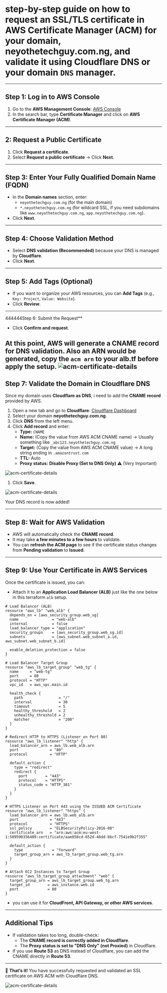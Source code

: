 # step-by-step guide on how to request an SSL/TLS certificate in **AWS Certificate Manager (ACM)** for your domain, **neyothetechguy.com.ng**, and validate it using **Cloudflare DNS** or your domain `DNS` manager.

---

## **Step 1: Log in to AWS Console**
1. Go to the **AWS Management Console**: [AWS Console](https://aws.amazon.com/console/)
2. In the search bar, type **Certificate Manager** and click on **AWS Certificate Manager (ACM)**.

---

## **2: Request a Public Certificate**
1. Click **Request a certificate**.
2. Select **Request a public certificate** → Click **Next**.

---

## **Step 3: Enter Your Fully Qualified Domain Name (FQDN)**
- In the **Domain names** section, enter:
  - `neyothetechguy.com.ng` (for the main domain)
  - `*.neyothetechguy.com.ng` (for wildcard SSL, if you need subdomains like `www.neyothetechguy.com.ng`, `app.neyothetechguy.com.ng`).
- Click **Next**.

---

## **Step 4: Choose Validation Method**
- Select **DNS validation (Recommended)** because your DNS is managed by **Cloudflare**.
- Click **Next**.

---

## **Step 5: Add Tags (Optional)**
- If you want to organize your AWS resources, you can **Add Tags** (e.g., `Key: Project`, `Value: Website`).
- Click **Review**.

---
444444Step 6: Submit the Request**
- Click **Confirm and request**.

At this point, AWS will generate a **CNAME record** for DNS validation.
Also an ARN would be generated, copy the `acm arn` to your alb.tf before apply the setup.
![acm-certificate-details](./cetificate-status.png)
---

## **Step 7: Validate the Domain in Cloudflare DNS**
Since my domain uses **Cloudflare as DNS**, i need to add the **CNAME record** provided by AWS.

1. Open a new tab and go to **Cloudflare**: [Cloudflare Dashboard](https://dash.cloudflare.com/)
2. Select your domain **neyothetechguy.com.ng**.
3. Click **DNS** from the left menu.
4. Click **Add record** and enter:
   - **Type:** `CNAME`
   - **Name:** (Copy the value from AWS ACM CNAME name) → Usually something like `_abc123.neyothetechguy.com.ng`
   - **Target:** (Copy the value from AWS ACM CNAME value) → A long string ending in `.amazontrust.com`
   - **TTL:** Auto
   - **Proxy status:** **Disable Proxy (Set to DNS Only)** ⚠️ (Very Important)

![acm-certificate-details](./certificate-value.png)

1. Click **Save**.

![acm-certificate-details](./cloudflare-cname.png)

Your DNS record is now added!

---

## **Step 8: Wait for AWS Validation**
- AWS will automatically check the **CNAME record**.
- It may take **a few minutes to a few hours** to validate.
- You can **refresh the ACM page** to see if the certificate status changes from **Pending validation** to **Issued**.

---

## **Step 9: Use Your Certificate in AWS Services**
Once the certificate is issued, you can:
- Attach it to an **Application Load Balancer (ALB)** just like the one below in this terraform `alb` setup.
```hcl
# Load Balancer (ALB)
resource "aws_lb" "web_alb" {
  depends_on = [aws_security_group.web_sg]
  name               = "web-alb"
  internal           = false
  load_balancer_type = "application"
  security_groups    = [aws_security_group.web_sg.id]
  subnets            = [aws_subnet.web_subnet_a.id, aws_subnet.web_subnet_b.id]

  enable_deletion_protection = false
}

# Load Balancer Target Group
resource "aws_lb_target_group" "web_tg" {
  name     = "web-tg"
  port     = 80
  protocol = "HTTP"
  vpc_id   = aws_vpc.main.id

  health_check {
    path                = "/"
    interval            = 30
    timeout             = 5
    healthy_threshold   = 2
    unhealthy_threshold = 2
    matcher             = "200"
  }
}

# Redirect HTTP to HTTPS (Listener on Port 80)
resource "aws_lb_listener" "http" {
  load_balancer_arn = aws_lb.web_alb.arn
  port              = "80"
  protocol          = "HTTP"

  default_action {
    type = "redirect"
    redirect {
      port        = "443"
      protocol    = "HTTPS"
      status_code = "HTTP_301"
    }
  }
}

# HTTPS Listener on Port 443 using the ISSUED ACM Certificate
resource "aws_lb_listener" "https" {
  load_balancer_arn = aws_lb.web_alb.arn
  port              = "443"
  protocol          = "HTTPS"
  ssl_policy        = "ELBSecurityPolicy-2016-08"
  certificate_arn   = "arn:aws:acm:eu-west-1:509590356409:certificate/aae858cd-652d-46dd-bbcf-7541e9b2f355"

  default_action {
    type             = "forward"
    target_group_arn = aws_lb_target_group.web_tg.arn
  }
}

# Attach EC2 Instances to Target Group
resource "aws_lb_target_group_attachment" "web" {
  target_group_arn = aws_lb_target_group.web_tg.arn
  target_id        = aws_instance.web.id
  port             = 80
}
```
- you can use it for **CloudFront, API Gateway, or other AWS services**.

---

## **Additional Tips**
- If validation takes too long, double-check:
  - The **CNAME record is correctly added in Cloudflare**.
  - The **Proxy status is set to "DNS Only" (not Proxied)** in Cloudflare.
- If you use **Route 53** as DNS instead of Cloudflare, you can add the CNAME directly in **Route 53**.

---

🔹 **That’s it!** You have successfully requested and validated an SSL certificate on AWS ACM with Cloudflare DNS.

![acm-certificate-details](./secure-site.png)

